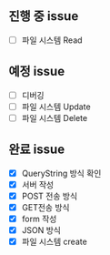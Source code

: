 ## 진행 중 issue
- [ ] 파일 시스템 Read

## 예정 issue
- [ ] 디버깅
- [ ] 파일 시스템 Update
- [ ] 파일 시스템 Delete

## 완료 issue
- [X] QueryString 방식 확인
- [X] 서버 작성
- [X] POST 전송 방식
- [X] GET전송 방식
- [X] form 작성
- [X] JSON 방식
- [X] 파일 시스템 create
